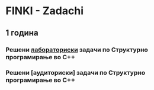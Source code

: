 # FINKI - Zadachi
## 1 година
### **Решени [лабораториски](https://github.com/krembanan4e/FINKI-/tree/main/SP/labs) задачи по Структурно програмирање во C++**
### **Решени [аудиториски] задачи по Структурно програмирање во C++**

